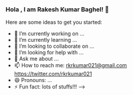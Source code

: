 ### Hola , I am Rakesh Kumar Baghel! 👋


Here are some ideas to get you started:

- 🔭 I’m currently working on ...
- 🌱 I’m currently learning ...
- 👯 I’m looking to collaborate on ...
- 🤔 I’m looking for help with ...
- 💬 Ask me about ...
- 📫 How to reach me: rkrkumar021@gmail.com https://twitter.com/rkrkumar021
- 😄 Pronouns: ...
- ⚡ Fun fact: lots of stuffs!!!
-->
